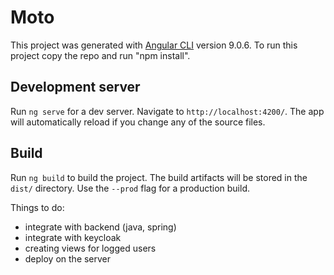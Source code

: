 # Moto

This project was generated with [Angular CLI](https://github.com/angular/angular-cli) version 9.0.6.
To run this project copy the repo and run "npm install".

## Development server

Run `ng serve` for a dev server. Navigate to `http://localhost:4200/`. The app will automatically reload if you change any of the source files.

## Build

Run `ng build` to build the project. The build artifacts will be stored in the `dist/` directory. Use the `--prod` flag for a production build.


Things to do:

- integrate with backend (java, spring)
- integrate with keycloak
- creating views for logged users
- deploy on the server


